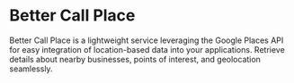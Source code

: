 # Better Call Place
Better Call Place is a lightweight service leveraging the Google Places API for easy integration of location-based data into your applications. Retrieve details about nearby businesses, points of interest, and geolocation seamlessly. 
